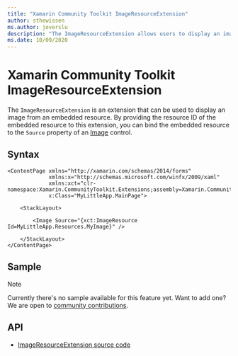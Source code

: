 ```yaml
---
title: "Xamarin Community Toolkit ImageResourceExtension"
author: sthewissen
ms.author: joverslu
description: "The ImageResourceExtension allows users to display an image from an embedded resource."
ms.date: 10/09/2020
---
```


# Xamarin Community Toolkit ImageResourceExtension

The `ImageResourceExtension` is an extension that can be used to display an image from an embedded resource. By providing the resource ID of the embedded resource to this extension, you can bind the embedded resource to the `Source` property of an [Image](/xamarin/xamarin-forms/user-interface/images) control.

## Syntax

```xaml
<ContentPage xmlns="http://xamarin.com/schemas/2014/forms"
             xmlns:x="http://schemas.microsoft.com/winfx/2009/xaml"
             xmlns:xct="clr-namespace:Xamarin.CommunityToolkit.Extensions;assembly=Xamarin.CommunityToolkit"
             x:Class="MyLittleApp.MainPage">

    <StackLayout>

        <Image Source="{xct:ImageResource Id=MyLittleApp.Resources.MyImage}" />

    </StackLayout>
</ContentPage>
```

## Sample

> [!NOTE]
> Currently there's no sample available for this feature yet. Want to add one? We are open to [community contributions](https://github.com/xamarin/XamarinCommunityToolkit).

<!-- [ImageResourceExtension sample page Source](https://github.com/xamarin/XamarinCommunityToolkit)

You can see this in action in the [Xamarin Community Toolkit Sample App](https://github.com/xamarin/XamarinCommunityToolkit). -->

## API

* [ImageResourceExtension source code](https://github.com/xamarin/XamarinCommunityToolkit/blob/main/XamarinCommunityToolkit/Extensions/ImageResourceExtension.shared.cs)
